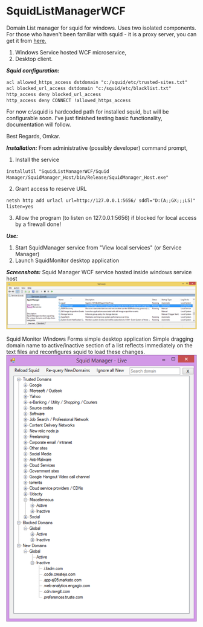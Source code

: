 # SquidListManagerWCF
Domain List manager for squid for windows. Uses two isolated components.
For those who haven't been familiar with squid - it is a proxy server, you can get it from
[here.](http://wiki.squid-cache.org/SquidFaq/BinaryPackages)

1. Windows Service hosted WCF microservice,
2. Desktop client.

**_Squid configuration:_**
```text
acl allowed_https_access dstdomain "c:/squid/etc/trusted-sites.txt"
acl blocked_url_access dstdomain "c:/squid/etc/blacklist.txt"
http_access deny blocked_url_access
http_access deny CONNECT !allowed_https_access
```

For now c:\squid is hardcoded path for installed squid, but will be configurable soon.
I've just finished testing basic functionality, documentation will follow.

Best Regards,
Omkar.

**_Installation:_**
From administrative (possibly developer) command prompt,
1. Install the service
```text
installutil "SquidListManagerWCF/Squid Manager/SquidManager_Host/bin/Release/SquidManager_Host.exe"
```
2. Grant access to reserve URL
```text
netsh http add urlacl url=http://127.0.0.1:5656/ sddl="D:(A;;GX;;;LS)" listen=yes
```
3. Allow the program (to listen on 127.0.0.1:5656) if blocked for local access by a firewall
done!

**_Use:_**
1. Start SquidManager service from "View local services" (or Service Manager)
2. Launch SquidMonitor desktop application

**_Screenshots:_**
Squid Manager WCF service hosted inside windows service host
![WCF Microservice](/Screenshots/SquidManager_WCF_Service_InAction.png)

Squid Monitor Windows Forms simple desktop application
Simple dragging domain name to active/inactive section of a list reflects immediately on the text files and reconfigures squid to load these changes.
![Squid Monitor](/Screenshots/SquidMonitor_InAction.png)

